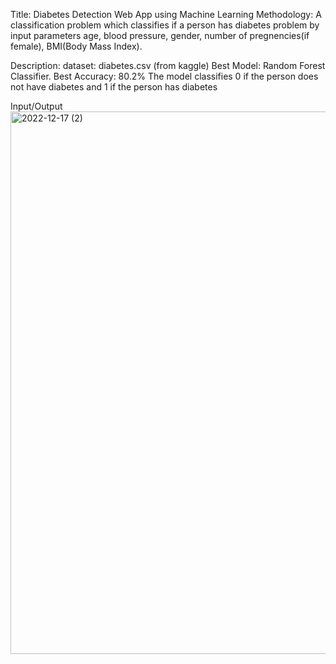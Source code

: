 Title: Diabetes Detection Web App using Machine Learning
Methodology: A classification problem which classifies if a person has diabetes problem by input parameters age, blood pressure, gender, number of pregnencies(if female), BMI(Body Mass Index).

Description:
dataset: diabetes.csv (from kaggle)
Best Model: Random Forest Classifier. 
Best Accuracy: 80.2%
The model classifies 0 if the person does not have diabetes and 1 if the person has diabetes

Input/Output
<img width="868" alt="2022-12-17 (2)" src="https://user-images.githubusercontent.com/89626797/208166569-c1a262a7-bd40-4d7e-a430-308328fab82a.png">




